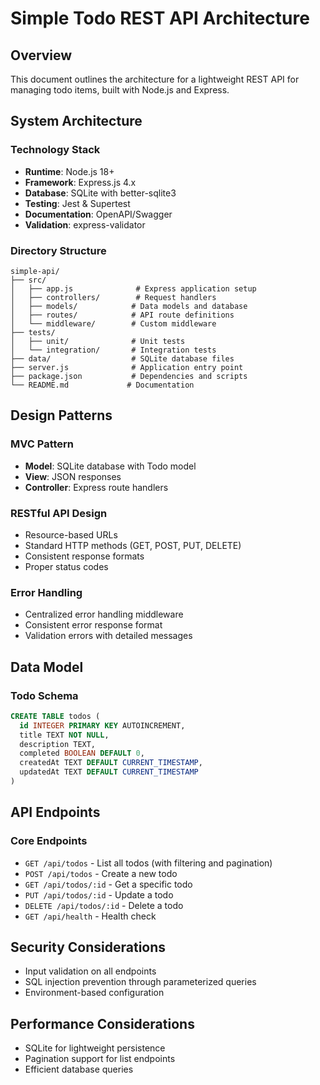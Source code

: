 # Simple Todo REST API Architecture

## Overview

This document outlines the architecture for a lightweight REST API for managing todo items, built with Node.js and Express.

## System Architecture

### Technology Stack
- **Runtime**: Node.js 18+
- **Framework**: Express.js 4.x
- **Database**: SQLite with better-sqlite3
- **Testing**: Jest & Supertest
- **Documentation**: OpenAPI/Swagger
- **Validation**: express-validator

### Directory Structure
```
simple-api/
├── src/
│   ├── app.js              # Express application setup
│   ├── controllers/        # Request handlers
│   ├── models/            # Data models and database
│   ├── routes/            # API route definitions
│   └── middleware/        # Custom middleware
├── tests/
│   ├── unit/              # Unit tests
│   └── integration/       # Integration tests
├── data/                  # SQLite database files
├── server.js              # Application entry point
├── package.json           # Dependencies and scripts
└── README.md             # Documentation
```

## Design Patterns

### MVC Pattern
- **Model**: SQLite database with Todo model
- **View**: JSON responses
- **Controller**: Express route handlers

### RESTful API Design
- Resource-based URLs
- Standard HTTP methods (GET, POST, PUT, DELETE)
- Consistent response formats
- Proper status codes

### Error Handling
- Centralized error handling middleware
- Consistent error response format
- Validation errors with detailed messages

## Data Model

### Todo Schema
```sql
CREATE TABLE todos (
  id INTEGER PRIMARY KEY AUTOINCREMENT,
  title TEXT NOT NULL,
  description TEXT,
  completed BOOLEAN DEFAULT 0,
  createdAt TEXT DEFAULT CURRENT_TIMESTAMP,
  updatedAt TEXT DEFAULT CURRENT_TIMESTAMP
)
```

## API Endpoints

### Core Endpoints
- `GET /api/todos` - List all todos (with filtering and pagination)
- `POST /api/todos` - Create a new todo
- `GET /api/todos/:id` - Get a specific todo
- `PUT /api/todos/:id` - Update a todo
- `DELETE /api/todos/:id` - Delete a todo
- `GET /api/health` - Health check

## Security Considerations
- Input validation on all endpoints
- SQL injection prevention through parameterized queries
- Environment-based configuration

## Performance Considerations
- SQLite for lightweight persistence
- Pagination support for list endpoints
- Efficient database queries